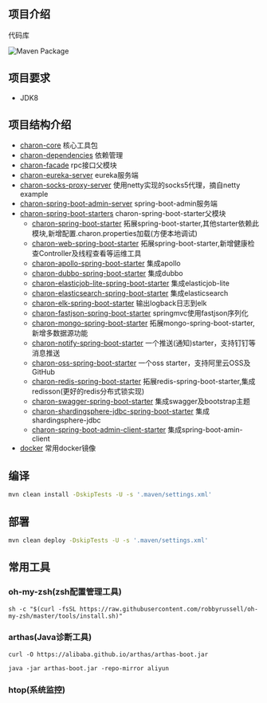 ## 项目介绍

代码库

![Maven Package](https://github.com/harvies/charon/workflows/Maven%20Package/badge.svg)

## 项目要求

- JDK8

## 项目结构介绍

- [charon-core](./charon-core) 核心工具包
- [charon-dependencies](./charon-charon-dependencies) 依赖管理
- [charon-facade](./charon-facade)  rpc接口父模块
- [charon-eureka-server](./charon-eureka-server) eureka服务端
- [charon-socks-proxy-server](./charon-socks-proxy-server)  使用netty实现的socks5代理，摘自netty example
- [charon-spring-boot-admin-server](./charon-spring-boot-admin-server) spring-boot-admin服务端
- [charon-spring-boot-starters](./charon-spring-boot-starters)  charon-spring-boot-starter父模块
  -  [charon-spring-boot-starter](./charon-spring-boot-starters/charon-spring-boot-starter)  拓展spring-boot-starter,其他starter依赖此模块,新增配置.charon.properties加载(方便本地调试)
  -  [charon-web-spring-boot-starter](./charon-spring-boot-starters/charon-web-spring-boot-starter) 拓展spring-boot-starter,新增健康检查Controller及线程查看等运维工具
  -  [charon-apollo-spring-boot-starter](./charon-spring-boot-starters/charon-apollo-spring-boot-starter) 集成apollo
  -  [charon-dubbo-spring-boot-starter](./charon-spring-boot-starters/charon-dubbo-spring-boot-starter) 集成dubbo
  -  [charon-elasticjob-lite-spring-boot-starter](./charon-spring-boot-starters/charon-elasticjob-lite-spring-boot-starter) 集成elasticjob-lite
  -  [charon-elasticsearch-spring-boot-starter](./charon-spring-boot-starters/charon-elasticsearch-spring-boot-starter) 集成elasticsearch
  -  [charon-elk-spring-boot-starter](./charon-spring-boot-starters/charon-elk-spring-boot-starter) 输出logback日志到elk
  -  [charon-fastjson-spring-boot-starter](./charon-spring-boot-starters/charon-fastjson-spring-boot-starter) springmvc使用fastjson序列化
  -  [charon-mongo-spring-boot-starter](./charon-spring-boot-starters/charon-mongo-spring-boot-starter)  拓展mongo-spring-boot-starter,新增多数据源功能
  -  [charon-notify-spring-boot-starter](./charon-spring-boot-starters/charon-notify-spring-boot-starter) 一个推送(通知)starter，支持钉钉等消息推送
  -  [charon-oss-spring-boot-starter](./charon-spring-boot-starters/charon-oss-spring-boot-starter) 一个oss starter，支持阿里云OSS及GitHub
  -  [charon-redis-spring-boot-starter](./charon-spring-boot-starters/charon-redis-spring-boot-starter) 拓展redis-spring-boot-starter,集成redisson(更好的redis分布式锁实现)
  -  [charon-swagger-spring-boot-starter](./charon-spring-boot-starters/charon-swagger-spring-boot-starter)  集成swagger及bootstrap主题
  -  [charon-shardingsphere-jdbc-spring-boot-starter](./charon-spring-boot-starters/charon-shardingsphere-jdbc-spring-boot-starter) 集成shardingsphere-jdbc
  -  [charon-spring-boot-admin-client-starter](./charon-spring-boot-starters/charon-spring-boot-admin-client-starter) 集成spring-boot-amin-client
- [docker](./docker) 常用docker镜像

## 编译

```bash
mvn clean install -DskipTests -U -s '.maven/settings.xml'
```

## 部署
```bash
mvn clean deploy -DskipTests -U -s '.maven/settings.xml'
```

## 常用工具

### oh-my-zsh(zsh配置管理工具)
```
sh -c "$(curl -fsSL https://raw.githubusercontent.com/robbyrussell/oh-my-zsh/master/tools/install.sh)"
```
### arthas(Java诊断工具)
```
curl -O https://alibaba.github.io/arthas/arthas-boot.jar

java -jar arthas-boot.jar -repo-mirror aliyun

```
### htop(系统监控)